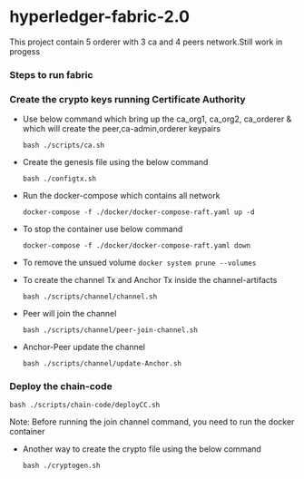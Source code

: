 # hyperledger-fabric-2.0

This project contain 5 orderer with 3 ca and 4 peers network.Still work in progess

### Steps to run fabric


### Create the crypto keys running Certificate Authority

* Use below command which bring up the ca_org1, ca_org2, ca_orderer & which will create the peer,ca-admin,orderer keypairs

    `bash ./scripts/ca.sh`

* Create the genesis file using the below command

    `bash ./configtx.sh`

* Run the docker-compose which contains all network

    `docker-compose -f ./docker/docker-compose-raft.yaml up -d `

* To stop the container use below command

    `docker-compose -f ./docker/docker-compose-raft.yaml down`


* To remove the unsued volume
    `docker system prune --volumes`

* To create the channel Tx and Anchor Tx inside the channel-artifacts

    `bash ./scripts/channel/channel.sh`

* Peer will join the channel

    `bash ./scripts/channel/peer-join-channel.sh`

* Anchor-Peer update the channel

    `bash ./scripts/channel/update-Anchor.sh`


### Deploy the chain-code

 `bash ./scripts/chain-code/deployCC.sh`

Note: Before running the join channel command, you need to run the docker container



* Another way to create the crypto file using the below command

    `bash ./cryptogen.sh`